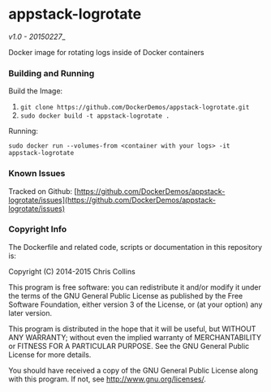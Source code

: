 appstack-logrotate
===================

_v1.0 - 20150227__

Docker image for rotating logs inside of Docker containers

### Building and Running ###

Build the Image:

1. `git clone https://github.com/DockerDemos/appstack-logrotate.git`
2. `sudo docker build -t appstack-logrotate .`

Running:

    sudo docker run --volumes-from <container with your logs> -it appstack-logrotate

### Known Issues ###

Tracked on Github: [https://github.com/DockerDemos/appstack-logrotate/issues](https://github.com/DockerDemos/appstack-logrotate/issues)

### Copyright Info ###

The Dockerfile and related code, scripts or documentation in this repository is:

Copyright (C) 2014-2015 Chris Collins

This program is free software: you can redistribute it and/or modify it under the terms of the GNU General Public License as published by the Free Software Foundation, either version 3 of the License, or (at your option) any later version.

This program is distributed in the hope that it will be useful, but WITHOUT ANY WARRANTY; without even the implied warranty of MERCHANTABILITY or FITNESS FOR A PARTICULAR PURPOSE. See the GNU General Public License for more details.

You should have received a copy of the GNU General Public License along with this program. If not, see http://www.gnu.org/licenses/.

